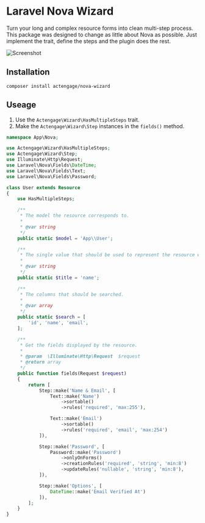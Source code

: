 # Laravel Nova Wizard

Turn your long and complex resource forms into clean multi-step process. This
package was designed to change as little about Nova as possible. Just 
implement the trait, define the steps and the plugin does the rest.

![Screenshot](./screenshot.gif?raw=true)

## Installation

```
composer install actengage/nova-wizard
```

## Useage

1. Use the `Actengage\Wizard\HasMultipleSteps` trait.
2. Make the `Actengage\Wizard\Step` instances in the `fields()` method.

``` php
namespace App\Nova;

use Actengage\Wizard\HasMultipleSteps;
use Actengage\Wizard\Step;
use Illuminate\Http\Request;
use Laravel\Nova\Fields\DateTime;
use Laravel\Nova\Fields\Text;
use Laravel\Nova\Fields\Password;

class User extends Resource
{
    use HasMultipleSteps;

    /**
     * The model the resource corresponds to.
     *
     * @var string
     */
    public static $model = 'App\\User';

    /**
     * The single value that should be used to represent the resource when being displayed.
     *
     * @var string
     */
    public static $title = 'name';

    /**
     * The columns that should be searched.
     *
     * @var array
     */
    public static $search = [
        'id', 'name', 'email',
    ];

    /**
     * Get the fields displayed by the resource.
     *
     * @param  \Illuminate\Http\Request  $request
     * @return array
     */
    public function fields(Request $request)
    {
        return [
            Step::make('Name & Email', [
                Text::make('Name')
                    ->sortable()
                    ->rules('required', 'max:255'),

                Text::make('Email')
                    ->sortable()
                    ->rules('required', 'email', 'max:254')
            ]),

            Step::make('Password', [
                Password::make('Password')
                    ->onlyOnForms()
                    ->creationRules('required', 'string', 'min:8')
                    ->updateRules('nullable', 'string', 'min:8'),
            ]),

            Step::make('Options', [
                DateTime::make('Email Verified At')
            ]),
        ];
    }
}
```